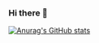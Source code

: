 ### Hi there 👋
[![Anurag's GitHub stats](https://github-readme-stats.vercel.app/api?hsh-dev=anuraghazra)](https://github.com/anuraghazra/github-readme-stats)
<!--
**hsh-dev/hsh-dev** is a ✨ _special_ ✨ repository because its `README.md` (this file) appears on your GitHub profile.

Here are some ideas to get you started:

- 🔭 I’m currently working on ...
- 🌱 I’m currently learning ...
- 👯 I’m looking to collaborate on ...
- 🤔 I’m looking for help with ...
- 💬 Ask me about ...
- 📫 How to reach me: ...
- 😄 Pronouns: ...
- ⚡ Fun fact: ...
-->

